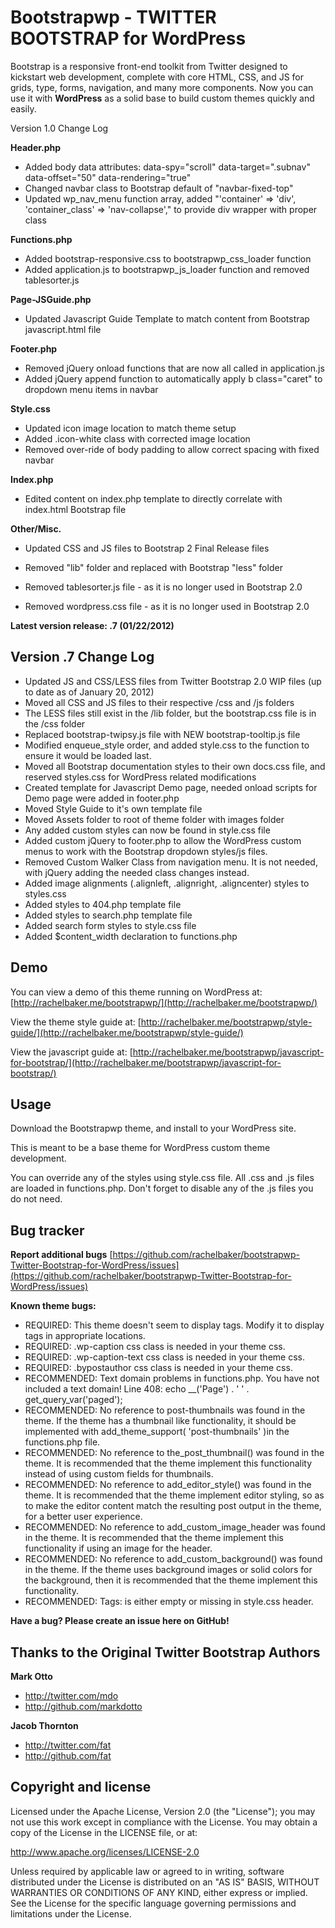 Bootstrapwp - TWITTER BOOTSTRAP for WordPress
=================

Bootstrap is a responsive front-end toolkit from Twitter designed to kickstart web development, complete with core HTML, CSS, and JS for grids, type, forms, navigation, and many more components. Now you can use it with **WordPress** as a solid base to build custom themes quickly and easily.

Version 1.0 Change Log

__Header.php__
* Added body data attributes: data-spy="scroll" data-target=".subnav" data-offset="50" data-rendering="true"
* Changed navbar class to Bootstrap default of "navbar-fixed-top"
* Updated wp_nav_menu function array, added "'container' => 'div', 'container_class' => 'nav-collapse'," to provide div wrapper with proper class


__Functions.php__
* Added bootstrap-responsive.css to bootstrapwp_css_loader function
* Added application.js to bootstrapwp_js_loader function and removed tablesorter.js

__Page-JSGuide.php__
* Updated Javascript Guide Template to match content from Bootstrap javascript.html file

__Footer.php__
* Removed jQuery onload functions that are now all called in application.js
* Added jQuery append function to automatically apply b class="caret" to dropdown menu items in navbar


__Style.css__
* Updated icon image location to match theme setup
* Added .icon-white class with corrected image location
* Removed over-ride of body padding to allow correct spacing with fixed navbar


__Index.php__
* Edited content on index.php template to directly correlate with index.html Bootstrap file


__Other/Misc.__
* Updated CSS and JS files to Bootstrap 2 Final Release files 

* Removed "lib" folder and replaced with Bootstrap "less" folder

* Removed tablesorter.js file - as it is no longer used in Bootstrap 2.0

* Removed wordpress.css file - as it is no longer used in Bootstrap 2.0



**Latest version release: .7 (01/22/2012)**

Version .7 Change Log
----

* Updated JS and CSS/LESS files from Twitter Bootstrap 2.0 WIP files (up to date as of January 20, 2012)
* Moved all CSS and JS files to their respective /css and /js folders
* The LESS files still exist in the /lib folder, but the bootstrap.css file is in the /css folder
* Replaced bootstrap-twipsy.js file with NEW bootstrap-tooltip.js file
* Modified enqueue_style order, and added style.css to the function to ensure it would be loaded last.
* Moved all Bootstrap documentation styles to their own docs.css file, and reserved styles.css for WordPress related modifications
* Created template for Javascript Demo page, needed onload scripts for Demo page were added in footer.php
* Moved Style Guide to it's own template file
* Moved Assets folder to root of theme folder with images folder
* Any added custom styles can now be found in style.css file
* Added custom jQuery to footer.php to allow the WordPress custom menus to work with the Bootstrap dropdown styles/js files.  
* Removed Custom Walker Class from navigation menu.  It is not needed, with jQuery adding the needed class changes instead.
* Added image alignments (.alignleft, .alignright, .aligncenter) styles to styles.css
* Added styles to 404.php template file
* Added styles to search.php template file
* Added search form styles to style.css file
* Added $content_width declaration to functions.php




Demo
----
You can view a demo of this theme running on WordPress at:  [http://rachelbaker.me/bootstrapwp/](http://rachelbaker.me/bootstrapwp/)

View the theme style guide at: [http://rachelbaker.me/bootstrapwp/style-guide/](http://rachelbaker.me/bootstrapwp/style-guide/)

View the javascript guide at: [http://rachelbaker.me/bootstrapwp/javascript-for-bootstrap/](http://rachelbaker.me/bootstrapwp/javascript-for-bootstrap/)




Usage
-----

Download the Bootstrapwp theme, and install to your WordPress site.

This is meant to be a base theme for WordPress custom theme development.  

You can override any of the styles using style.css file.  All .css and .js files are loaded in functions.php.  Don't forget to disable any of the .js files you do not need.  




Bug tracker
-----------
**Report additional bugs** [https://github.com/rachelbaker/bootstrapwp-Twitter-Bootstrap-for-WordPress/issues](https://github.com/rachelbaker/bootstrapwp-Twitter-Bootstrap-for-WordPress/issues)


**Known theme bugs:**

* REQUIRED: This theme doesn't seem to display tags. Modify it to display tags in appropriate locations.
* REQUIRED: .wp-caption css class is needed in your theme css.
* REQUIRED: .wp-caption-text css class is needed in your theme css.
* REQUIRED: .bypostauthor css class is needed in your theme css.
* RECOMMENDED: Text domain problems in functions.php. You have not included a text domain!
Line 408: echo __('Page') . ' ' . get_query_var('paged');
* RECOMMENDED: No reference to post-thumbnails was found in the theme. If the theme has a thumbnail like functionality, it should be implemented with add_theme_support( 'post-thumbnails' )in the functions.php file.
* RECOMMENDED: No reference to the_post_thumbnail() was found in the theme. It is recommended that the theme implement this functionality instead of using custom fields for thumbnails.
* RECOMMENDED: No reference to add_editor_style() was found in the theme. It is recommended that the theme implement editor styling, so as to make the editor content match the resulting post output in the theme, for a better user experience.
* RECOMMENDED: No reference to add_custom_image_header was found in the theme. It is recommended that the theme implement this functionality if using an image for the header.
* RECOMMENDED: No reference to add_custom_background() was found in the theme. If the theme uses background images or solid colors for the background, then it is recommended that the theme implement this functionality.
* RECOMMENDED: Tags: is either empty or missing in style.css header.

**Have a bug? Please create an issue here on GitHub!**




Thanks to the Original Twitter Bootstrap Authors
-----------------------

**Mark Otto**

+ http://twitter.com/mdo
+ http://github.com/markdotto

**Jacob Thornton**

+ http://twitter.com/fat
+ http://github.com/fat


Copyright and license
---------------------


Licensed under the Apache License, Version 2.0 (the "License");
you may not use this work except in compliance with the License.
You may obtain a copy of the License in the LICENSE file, or at:

   http://www.apache.org/licenses/LICENSE-2.0

Unless required by applicable law or agreed to in writing, software
distributed under the License is distributed on an "AS IS" BASIS,
WITHOUT WARRANTIES OR CONDITIONS OF ANY KIND, either express or implied.
See the License for the specific language governing permissions and
limitations under the License.
